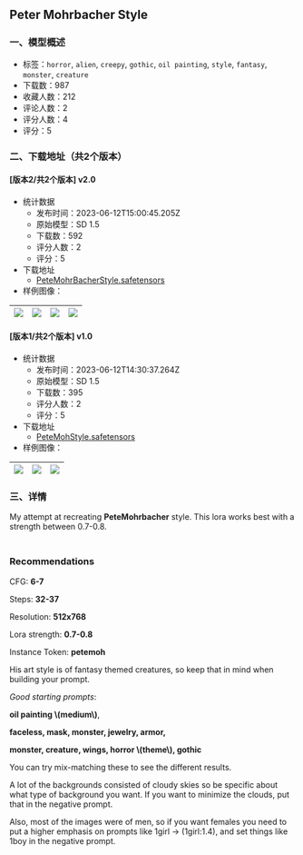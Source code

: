 ## Peter Mohrbacher Style
### 一、模型概述

- 标签：`horror`, `alien`, `creepy`, `gothic`, `oil painting`, `style`, `fantasy`, `monster`, `creature`
- 下载数：987
- 收藏人数：212
- 评论人数：2
- 评分人数：4
- 评分：5

### 二、下载地址（共2个版本）

#### [版本2/共2个版本] v2.0

- 统计数据
  - 发布时间：2023-06-12T15:00:45.205Z
  - 原始模型：SD 1.5
  - 下载数：592
  - 评分人数：2
  - 评分：5
- 下载地址
  - [PeteMohrBacherStyle.safetensors](https://civitai.com/api/download/models/94590)
- 样例图像：

| <img src="https://image.civitai.com/xG1nkqKTMzGDvpLrqFT7WA/8117ff49-5d86-4cb5-8f28-c8acb8131aed/width=450/1121018.jpeg" /> | <img src="https://image.civitai.com/xG1nkqKTMzGDvpLrqFT7WA/cac4f976-bab7-4705-ab78-0799adb33fda/width=450/1121023.jpeg" /> | <img src="https://image.civitai.com/xG1nkqKTMzGDvpLrqFT7WA/6cf96de1-0038-4717-a135-457bc5d72225/width=450/1121024.jpeg" /> | <img src="https://image.civitai.com/xG1nkqKTMzGDvpLrqFT7WA/d83317f8-ab8e-4239-bd65-7f1e59801693/width=450/1121009.jpeg" /> |
| ---- | ---- | ---- | ---- |

#### [版本1/共2个版本] v1.0

- 统计数据
  - 发布时间：2023-06-12T14:30:37.264Z
  - 原始模型：SD 1.5
  - 下载数：395
  - 评分人数：2
  - 评分：5
- 下载地址
  - [PeteMohStyle.safetensors](https://civitai.com/api/download/models/92037)
- 样例图像：

| <img src="https://image.civitai.com/xG1nkqKTMzGDvpLrqFT7WA/1778787f-adc0-4be0-be0b-ca0ab9064161/width=450/1078890.jpeg" /> | <img src="https://image.civitai.com/xG1nkqKTMzGDvpLrqFT7WA/89181bb1-192a-4163-8f60-0ad1b5043a6a/width=450/1078434.jpeg" /> | <img src="https://image.civitai.com/xG1nkqKTMzGDvpLrqFT7WA/d7c4617d-fe34-4d82-99b2-e12cbec992e2/width=450/1078435.jpeg" /> |
| ---- | ---- | ---- |


### 三、详情
<p>My attempt at recreating <strong>PeteMohrbacher</strong> style. This lora works best with a strength between 0.7-0.8.</p><h3 id="heading-857"><br />Recommendations</h3><p>CFG: <strong>6-7</strong></p><p>Steps: <strong>32-37</strong></p><p>Resolution: <strong>512x768</strong></p><p>Lora strength: <strong>0.7-0.8</strong></p><p></p><p>Instance Token: <strong>petemoh</strong> </p><p></p><p>His art style is of fantasy themed creatures, so keep that in mind when building your prompt.</p><p></p><p><em>Good starting prompts</em>:</p><p></p><p><strong>oil painting \(medium\)</strong>, </p><p></p><p><strong>faceless, mask, monster, jewelry, armor,</strong></p><p></p><p><strong>monster, creature, wings, horror \(theme\),  gothic</strong></p><p></p><p>You can try mix-matching these to see the different results. </p><p></p><p>A lot of the backgrounds consisted of cloudy skies so be specific about what type of background you want. If you want to minimize the clouds, put that in the negative prompt.</p><p></p><p>Also, most of the images were of men, so if you want females you need to put a higher emphasis on prompts like 1girl -&gt; (1girl:1.4), and set things like 1boy in the negative prompt. </p><p></p>